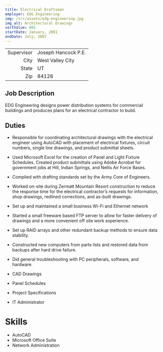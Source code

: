 ```yaml
---
title: Electrical Draftsman
employer: EDG Engineering
img: /src/assets/edg-engineering.jpg
img_alt: Architectural Drawings
sortValue: 001
startDate: January, 2001
endDate: July, 2007 
---
```

|     |    |
| --: | -- |
| Supervisor | Joseph Hancock P.E. |  
| City | West Valley City  |
| State | UT | 
| Zip | 84128  |
## Job Description
EDG Engineering designs power distribution systems for commercial buildings and produces plans for an electrical contractor to build. 

## Duties
* Responsible for coordinating architectural drawings with the electrical engineer using AutoCAD with placement of electrical fixtures, circuit numbers, single line drawings, and product submittal sheets.
* Used Microsoft Excel for the creation of Panel and Light Fixture Schedules.
Created product submittals using Adobe Acrobat for government jobs at Hill, Indian Springs, and Nellis Air Force Bases.
* Complied with drafting standards set by the Army Core of Engineers.
* Worked on-site during Zermatt Mountain Resort construction to reduce the response time for the electrical contractor’s requests for information, shop drawings, redlined corrections, and as-built drawings.
* Set up and maintained a small business Wi-Fi and Ethernet network
* Started a small freeware based FTP server to allow for faster delivery of drawings and a more convenient off site work experience.
* Set up RAID arrays and other redundant backup methods to ensure data stability.
* Constructed new computers from parts lists and restored data from backups after hard drive failure.
* Did general troubleshooting with PC peripherals, software, and hardware.


* CAD Drawings
* Panel Schedules
* Project Specifications
* IT Administrator

# Skills
* AutoCAD
* Microsoft Office Suite
* Network Administration


